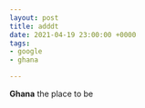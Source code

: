 ```yaml
---
layout: post
title: adddt
date: 2021-04-19 23:00:00 +0000
tags:
- google
- ghana

---
```

**Ghana** the place to be